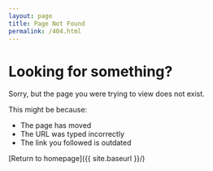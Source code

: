 ```yaml
---
layout: page
title: Page Not Found
permalink: /404.html
---
```


# Looking for something?

Sorry, but the page you were trying to view does not exist.

This might be because:
- The page has moved
- The URL was typed incorrectly
- The link you followed is outdated

[Return to homepage]({{ site.baseurl }}/)